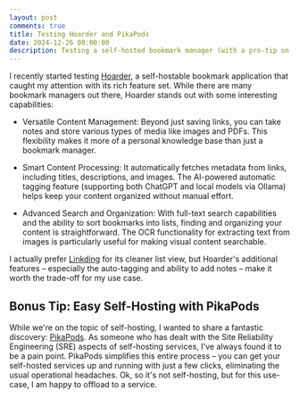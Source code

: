```yaml
---
layout: post
comments: true
title: Testing Hoarder and PikaPods
date: 2024-12-26 08:00:00
description: Testing a self-hosted bookmark manager (with a pro-tip on how to host it!)
---
```

I recently started testing [Hoarder](https://github.com/hoarder-app/hoarder), a self-hostable bookmark application that caught my attention with its rich feature set. While there are many bookmark managers out there, Hoarder stands out with some interesting capabilities:

* Versatile Content Management: Beyond just saving links, you can take notes and store various types of media like images and PDFs. This flexibility makes it more of a personal knowledge base than just a bookmark manager.

* Smart Content Processing: It automatically fetches metadata from links, including titles, descriptions, and images. The AI-powered automatic tagging feature (supporting both ChatGPT and local models via Ollama) helps keep your content organized without manual effort.

* Advanced Search and Organization: With full-text search capabilities and the ability to sort bookmarks into lists, finding and organizing your content is straightforward. The OCR functionality for extracting text from images is particularly useful for making visual content searchable.

I actually prefer [Linkding](https://github.com/sissbruecker/linkding) for its cleaner list view, but Hoarder's additional features – especially the auto-tagging and ability to add notes – make it worth the trade-off for my use case.

## Bonus Tip: Easy Self-Hosting with PikaPods

While we're on the topic of self-hosting, I wanted to share a fantastic discovery: [PikaPods](https://www.pikapods.com/pods). As someone who has dealt with the Site Reliability Engineering (SRE) aspects of self-hosting services, I've always found it to be a pain point. PikaPods simplifies this entire process – you can get your self-hosted services up and running with just a few clicks, eliminating the usual operational headaches. Ok, so it's not self-hosting, but for this use-case, I am happy to offload to a service.
